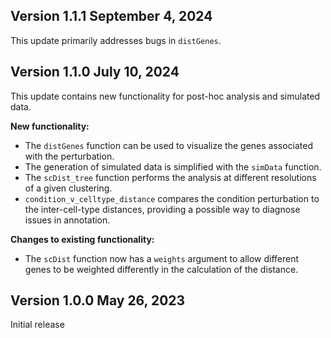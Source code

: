 ## Version 1.1.1 September 4, 2024

This update primarily addresses bugs in `distGenes`.

## Version 1.1.0 July 10, 2024

This update contains new functionality for post-hoc analysis and simulated data.

**New functionality:** 

* The `distGenes` function can be used to visualize the genes associated with
the perturbation.
* The generation of simulated data is simplified with the `simData` function.
* The `scDist_tree` function performs the analysis at different resolutions
of a given clustering. 
* `condition_v_celltype_distance` compares the condition perturbation to the 
inter-cell-type distances, providing a possible way to diagnose issues in 
annotation. 

**Changes to existing functionality:**

* The `scDist` function now has a `weights` argument to allow different genes
to be weighted differently in the calculation of the distance. 

## Version 1.0.0 May 26, 2023

Initial release 
